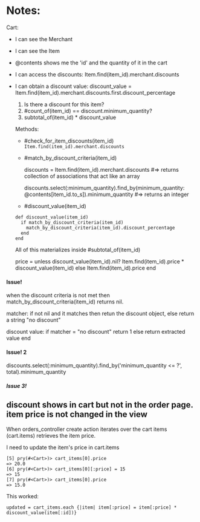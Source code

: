 
# Notes:

Cart:

- I can see the Merchant
- I can see the Item
- @contents shows me the 'id' and the quantity of it in the cart
- I can access the discounts:
  Item.find(item_id).merchant.discounts
- I can obtain a discount value:
  discount_value = Item.find(item_id).merchant.discounts.first.discount_percentage


  1. Is there a discount for this item?
  2. #count_of(item_id) == discount.minimum_quantity?
  3. subtotal_of(item_id) * discount_value

  Methods:

  - #check_for_item_discounts(item_id)
      `Item.find(item_id).merchant.discounts`
  - #match_by_discount_criteria(item_id)

    discounts = Item.find(item_id).merchant.discounts
    #=> returns collection of associations that act like an array

    discounts.select(:minimum_quantity).find_by(minimum_quantity: @contents[item_id.to_s]).minimum_quantity
    #=> returns an integer


  - #discount_value(item_id)
  ```
  def discount_value(item_id)
    if match_by_discount_criteria(item_id)
      match_by_discount_criteria(item_id).discount_percentage
    end
  end
  ```

  All of this materializes inside #subtotal_of(item_id)

  price = unless discount_value(item_id).nil?
    Item.find(item_id).price * discount_value(item_id)
    else
    Item.find(item_id).price
  end

#### Issue!
when the discount criteria is not met then
match_by_discount_criteria(item_id) returns
nil.

matcher:
if not nil and it matches then retun the discount object, else return a string "no discount"

discount value: 
if matcher = "no discount"
return 1
else return 
extracted value
end


#### Issue! 2


discounts.select(:minimum_quantity).find_by('minimum_quantity <= ?', total).minimum_quantity

##### Issue 3!

discount shows in cart but not in the order page.
item price is not changed in the view
-----
When orders_controller create action iterates over the cart items
(cart.items) retrieves the item price.

I need to update the item's price in cart.items

```
[5] pry(#<Cart>)> cart_items[0].price
=> 20.0
[6] pry(#<Cart>)> cart_items[0][:price] = 15
=> 15
[7] pry(#<Cart>)> cart_items[0].price
=> 15.0
```
This worked:
```
updated = cart_items.each {|item| item[:price] = item[:price] * discount_value(item[:id])}
```